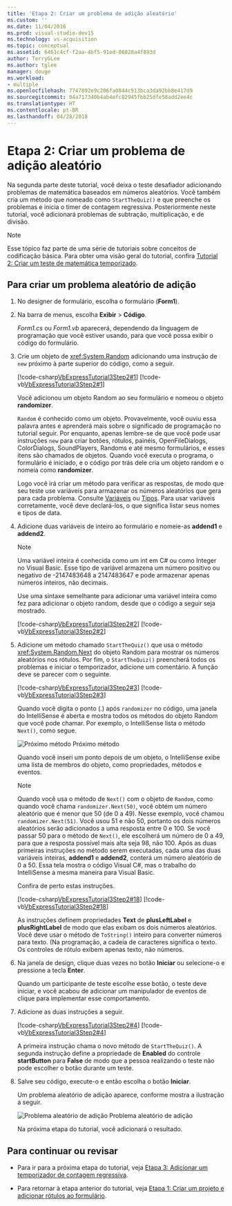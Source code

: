 ```yaml
---
title: 'Etapa 2: Criar um problema de adição aleatório'
ms.custom: ''
ms.date: 11/04/2016
ms.prod: visual-studio-dev15
ms.technology: vs-acquisition
ms.topic: conceptual
ms.assetid: 6461c4cf-f2aa-4bf5-91ed-06820a4f893d
author: TerryGLee
ms.author: tglee
manager: douge
ms.workload:
- multiple
ms.openlocfilehash: 7747892e9c206fa0844c913bca3da92bb8e417d9
ms.sourcegitcommit: 04a717340b4ab4efc82945fbb25dfe58add2ee4c
ms.translationtype: HT
ms.contentlocale: pt-BR
ms.lasthandoff: 04/28/2018
---
```

# <a name="step-2-create-a-random-addition-problem"></a>Etapa 2: Criar um problema de adição aleatório
Na segunda parte deste tutorial, você deixa o teste desafiador adicionando problemas de matemática baseados em números aleatórios. Você também cria um método que nomeado como `StartTheQuiz()` e que preenche os problemas e inicia o timer de contagem regressiva. Posteriormente neste tutorial, você adicionará problemas de subtração, multiplicação, e de divisão.

> [!NOTE]
>  Esse tópico faz parte de uma série de tutoriais sobre conceitos de codificação básica. Para obter uma visão geral do tutorial, confira [Tutorial 2: Criar um teste de matemática temporizado](../ide/tutorial-2-create-a-timed-math-quiz.md).

## <a name="to-create-a-random-addition-problem"></a>Para criar um problema aleatório de adição

1.  No designer de formulário, escolha o formulário (**Form1**).

2.  Na barra de menus, escolha **Exibir** > **Código**.

     *Form1.cs* ou *Form1.vb* aparecerá, dependendo da linguagem de programação que você estiver usando, para que você possa exibir o código do formulário.

3.  Crie um objeto de <xref:System.Random> adicionando uma instrução de `new` próximo à parte superior do código, como a seguir.

     [!code-csharp[VbExpressTutorial3Step2#1](../ide/codesnippet/CSharp/step-2-create-a-random-addition-problem_1.cs)]
     [!code-vb[VbExpressTutorial3Step2#1](../ide/codesnippet/VisualBasic/step-2-create-a-random-addition-problem_1.vb)]

     Você adicionou um objeto Random ao seu formulário e nomeou o objeto **randomizer**.

     `Random` é conhecido como um objeto. Provavelmente, você ouviu essa palavra antes e aprenderá mais sobre o significado de programação no tutorial seguir. Por enquanto, apenas lembre-se de que você pode usar instruções `new` para criar botões, rótulos, painéis, OpenFileDialogs, ColorDialogs, SoundPlayers, Randoms e até mesmo formulários, e esses itens são chamados de objetos. Quando você executa o programa, o formulário é iniciado, e o código por trás dele cria um objeto random e o nomeia como **randomizer**.

     Logo você irá criar um método para verificar as respostas, de modo que seu teste use variáveis para armazenar os números aleatórios que gera para cada problema. Consulte [Variáveis](/dotnet/visual-basic/programming-guide/language-features/variables/index) ou [Tipos](/dotnet/csharp/programming-guide/types/index). Para usar variáveis corretamente, você deve declará-los, o que significa listar seus nomes e tipos de data.

4.  Adicione duas variáveis de inteiro ao formulário e nomeie-as **addend1** e **addend2**.

    > [!NOTE]
    >  Uma variável inteira é conhecida como um int em C# ou como Integer no Visual Basic. Esse tipo de variável armazena um número positivo ou negativo de -2147483648 a 2147483647 e pode armazenar apenas números inteiros, não decimais.

     Use uma sintaxe semelhante para adicionar uma variável inteira como fez para adicionar o objeto random, desde que o código a seguir seja mostrado.

     [!code-csharp[VbExpressTutorial3Step2#2](../ide/codesnippet/CSharp/step-2-create-a-random-addition-problem_2.cs)]
     [!code-vb[VbExpressTutorial3Step2#2](../ide/codesnippet/VisualBasic/step-2-create-a-random-addition-problem_2.vb)]

5.  Adicione um método chamado `StartTheQuiz()` que usa o método <xref:System.Random.Next> do objeto Random para mostrar os números aleatórios nos rótulos. Por fim, o `StartTheQuiz()` preencherá todos os problemas e iniciar o temporizador, adicione um comentário. A função deve se parecer com o seguinte.

     [!code-csharp[VbExpressTutorial3Step2#3](../ide/codesnippet/CSharp/step-2-create-a-random-addition-problem_3.cs)]
     [!code-vb[VbExpressTutorial3Step2#3](../ide/codesnippet/VisualBasic/step-2-create-a-random-addition-problem_3.vb)]

     Quando você digita o ponto (.) após `randomizer` no código, uma janela do IntelliSense é aberta e mostra todos os métodos do objeto Random que você pode chamar. Por exemplo, o IntelliSense lista o método `Next()`, como segue.

     ![Próximo método](../ide/media/express_randomwhite.png "Express_RandomWhite") Próximo método

     Quando você inseri um ponto depois de um objeto, o IntelliSense exibe uma lista de membros do objeto, como propriedades, métodos e eventos.

    > [!NOTE]
    >  Quando você usa o método de `Next()` com o objeto de `Random`, como quando você chama `randomizer.Next(50)`, você obtém um número aleatório que é menor que 50 (de 0 a 49). Nesse exemplo, você chamou `randomizer.Next(51)`. Você usou 51 e não 50, portanto os dois números aleatórios serão adicionados a uma resposta entre 0 e 100. Se você passar 50 para o método de `Next()`, ele escolherá um número de 0 a 49, para que a resposta possível mais alta seja 98, não 100. Após as duas primeiras instruções no método serem executadas, cada uma das duas variáveis inteiras, **addend1** e **addend2**, conterá um número aleatório de 0 a 50. Essa tela mostra o código Visual C#, mas o trabalho do IntelliSense a mesma maneira para Visual Basic.

     Confira de perto estas instruções.

     [!code-csharp[VbExpressTutorial3Step2#18](../ide/codesnippet/CSharp/step-2-create-a-random-addition-problem_4.cs)]
     [!code-vb[VbExpressTutorial3Step2#18](../ide/codesnippet/VisualBasic/step-2-create-a-random-addition-problem_4.vb)]

     As instruções definem propriedades **Text** de **plusLeftLabel** e **plusRightLabel** de modo que elas exibam os dois números aleatórios. Você deve usar o método de `ToString()` inteiro para converter números para texto. (Na programação, a cadeia de caracteres significa o texto. Os controles de rótulo exibem apenas texto, não números.

6.  Na janela de design, clique duas vezes no botão **Iniciar** ou selecione-o e pressione a tecla **Enter**.

     Quando um participante de teste escolhe esse botão, o teste deve iniciar, e você acabou de adicionar um manipulador de eventos de clique para implementar esse comportamento.

7.  Adicione as duas instruções a seguir.

     [!code-csharp[VbExpressTutorial3Step2#4](../ide/codesnippet/CSharp/step-2-create-a-random-addition-problem_5.cs)]
     [!code-vb[VbExpressTutorial3Step2#4](../ide/codesnippet/VisualBasic/step-2-create-a-random-addition-problem_5.vb)]

     A primeira instrução chama o novo método de `StartTheQuiz()`. A segunda instrução define a propriedade de **Enabled** do controle **startButton** para **False** de modo que a pessoa realizando o teste não pode escolher o botão durante um teste.

8.  Salve seu código, execute-o e então escolha o botão **Iniciar**.

     Um problema aleatório de adição aparece, conforme mostra a ilustração a seguir.

     ![Problema aleatório de adição](../ide/media/express_additionproblem.png "Express_AdditionProblem") Problema aleatório de adição

     Na próxima etapa do tutorial, você adicionará o resultado.

## <a name="to-continue-or-review"></a>Para continuar ou revisar

-   Para ir para a próxima etapa do tutorial, veja [Etapa 3: Adicionar um temporizador de contagem regressiva](../ide/step-3-add-a-countdown-timer.md).

-   Para retornar à etapa anterior do tutorial, veja [Etapa 1: Criar um projeto e adicionar rótulos ao formulário](../ide/step-1-create-a-project-and-add-labels-to-your-form.md).
